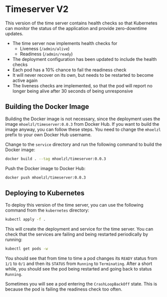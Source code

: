 # Timeserver V2

This version of the time server contains health checks so that Kubernetes can
monitor the status of the application and provide zero-downtime updates.

- The time server now implements health checks for
  - Liveness (`/admin/alive`)
  - Readiness (`/admin/ready`)
- The deployment configuration has been updated to include the health checks
- Each pod has a 10% chance to fail the readiness check
- It will never recover on its own, but needs to be restarted to become active
  again
- The liveness checks are implemented, so that the pod will report no longer
  being alive after 30 seconds of being unresponsive

## Building the Docker Image

Building the Docker image is not necessary, since the deployment uses the image
`mhoelzl/timeserver:0.0.3` from Docker Hub. If you want to build the image
anyway, you can follow these steps. You need to change the `mhoelzl` prefix to
your own Docker Hub username.

Change to the `service` directory and run the following command to build the
Docker image:

```bash
docker build . --tag mhoelzl/timeserver:0.0.3
```

Push the Docker image to Docker Hub:

```bash
docker push mhoelzl/timeserver:0.0.3
```

## Deploying to Kubernetes

To deploy this version of the time server, you can use the following command
from the `kubernetes` directory:

```bash
kubectl apply -f .
```

This will create the deployment and service for the time server. You can check
that the services are failing and being restarted periodically by running:

```bash
kubectl get pods -w
```

You should see that from time to time a pod changes its `READY` status from
`1/1` to `0/1` and then its `STATUS` from `Running` to `Terminating`. After a
short while, you should see the pod being restarted and going back to status
`Running`.

Sometimes you will see a pod entering the `CrashLoopBackOff` state. This is
because the pod is failing the readiness check too often.
